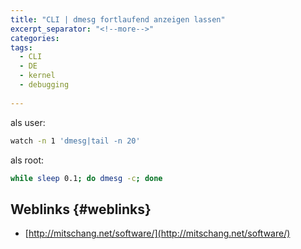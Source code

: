 ```yaml
---
title: "CLI | dmesg fortlaufend anzeigen lassen"
excerpt_separator: "<!--more-->"
categories:
tags:
  - CLI
  - DE
  - kernel
  - debugging
  
---
```



als user:

```bash
watch -n 1 'dmesg|tail -n 20'
```

als root:

```bash
while sleep 0.1; do dmesg -c; done
```

## Weblinks {#weblinks}

* [http://mitschang.net/software/](http://mitschang.net/software/)



